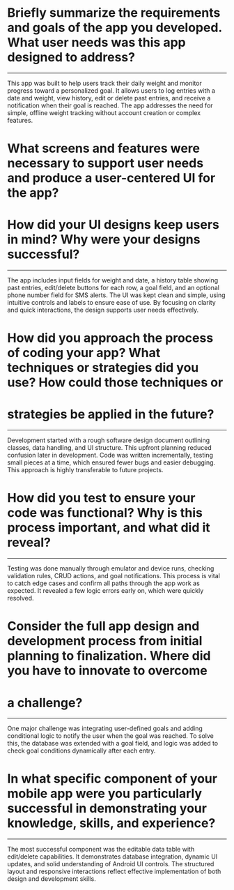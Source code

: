 # Briefly summarize the requirements and goals of the app you developed. What user needs was this app designed to address?
------------------------------------------------------------------------------------------------------------------------------------------
This app was built to help users track their daily weight and monitor progress toward a personalized goal. It allows users to log entries 
with a date and weight, view history, edit or delete past entries, and receive a notification when their goal is reached. The app
addresses the need for simple, offline weight tracking without account creation or complex features.

# What screens and features were necessary to support user needs and produce a user-centered UI for the app?
# How did your UI designs keep users in mind? Why were your designs successful?
------------------------------------------------------------------------------------------------------------------------------------------
The app includes input fields for weight and date, a history table showing past entries, edit/delete buttons for each row, a goal field,
and an optional phone number field for SMS alerts. The UI was kept clean and simple, using intuitive controls and labels to ensure ease 
of use. By focusing on clarity and quick interactions, the design supports user needs effectively.

# How did you approach the process of coding your app? What techniques or strategies did you use? How could those techniques or 
# strategies be applied in the future?
------------------------------------------------------------------------------------------------------------------------------------------
Development started with a rough software design document outlining classes, data handling, and UI structure. This upfront planning 
reduced confusion later in development. Code was written incrementally, testing small pieces at a time, which ensured fewer bugs and
easier debugging. This approach is highly transferable to future projects.

# How did you test to ensure your code was functional? Why is this process important, and what did it reveal?
------------------------------------------------------------------------------------------------------------------------------------------
Testing was done manually through emulator and device runs, checking validation rules, CRUD actions, and goal notifications. This process
is vital to catch edge cases and confirm all paths through the app work as expected. It revealed a few logic errors early on, which were 
quickly resolved.

# Consider the full app design and development process from initial planning to finalization. Where did you have to innovate to overcome
# a challenge?
------------------------------------------------------------------------------------------------------------------------------------------
One major challenge was integrating user-defined goals and adding conditional logic to notify the user when the goal was reached. To solve
this, the database was extended with a goal field, and logic was added to check goal conditions dynamically after each entry.

# In what specific component of your mobile app were you particularly successful in demonstrating your knowledge, skills, and experience?
------------------------------------------------------------------------------------------------------------------------------------------
The most successful component was the editable data table with edit/delete capabilities. It demonstrates database integration, dynamic UI
updates, and solid understanding of Android UI controls. The structured layout and responsive interactions reflect effective 
implementation of both design and development skills.
